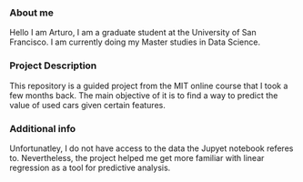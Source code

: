 ### About me
Hello I am Arturo, I am a graduate student at the University of San Francisco. I am currently doing my Master studies in Data Science.

### Project Description
This repository is a guided project from the MIT online course that I took a few months back. The main objective of it is to find a way to predict the value of used cars given certain features.

### Additional info
Unfortunatley, I do not have access to the data the Jupyet notebook referes to. Nevertheless, the project helped me get more familiar with linear regression as a tool for predictive analysis.
